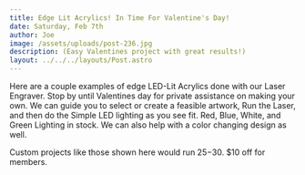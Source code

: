 ```yaml
---
title: Edge Lit Acrylics! In Time For Valentine's Day!
date: Saturday, Feb 7th
author: Joe
image: /assets/uploads/post-236.jpg
description: (Easy Valentines project with great results!)
layout: ../../../layouts/Post.astro
---
```


Here are a couple examples of edge LED-Lit Acrylics done with our Laser Engraver.  Stop by until Valentines day for private assistance on making your own.  We can guide you to select or create a feasible artwork, Run the Laser,  and then do the Simple LED lighting as you see fit.   Red, Blue, White, and Green Lighting in stock.     We can also help with a color changing design as well.

Custom projects like those shown here would run $25-$30.  $10 off for members.

